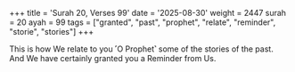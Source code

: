 +++
title = 'Surah 20, Verses 99'
date = '2025-08-30'
weight = 2447
surah = 20
ayah = 99
tags = ["granted", "past", "prophet", "relate", "reminder", "storie", "stories"]
+++

This is how We relate to you ˹O Prophet˺ some of the stories of the past. And We have certainly granted you a Reminder from Us.